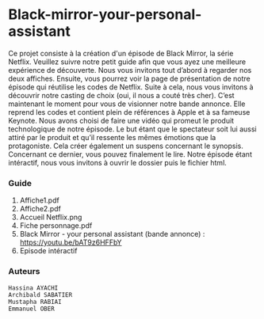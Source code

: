 # Black-mirror-your-personal-assistant

Ce projet consiste à la création d'un épisode de Black Mirror, la série Netflix. Veuillez suivre notre petit guide afin que vous ayez une meilleure expérience de découverte. Nous vous invitons tout d’abord à regarder nos deux affiches. Ensuite, vous pourrez voir la page de présentation de notre épisode qui réutilise les codes de Netflix. Suite à cela, nous vous invitons à découvrir notre casting de choix (oui, il nous a couté très cher). C’est maintenant le moment pour vous de visionner notre bande annonce. Elle reprend les codes et contient plein de références à Apple et à sa fameuse Keynote. Nous avons choisi de faire une vidéo qui promeut le produit technologique de notre épisode. Le but étant que le spectateur soit lui aussi attiré par le produit et qu’il ressente les mêmes émotions que la protagoniste. Cela créer également un suspens concernant le synopsis. Concernant ce dernier, vous pouvez finalement le lire. Notre épisode étant intéractif, nous vous invitons à ouvrir le dossier puis le fichier html.

### Guide
1.	Affiche1.pdf
2.	Affiche2.pdf
3.	Accueil Netflix.png
4.	Fiche personnage.pdf
6.	Black Mirror - your personal assistant (bande annonce) : https://youtu.be/bAT9z6HFFbY
7.	Episode intéractif

### Auteurs
```
Hassina AYACHI
Archibald SABATIER
Mustapha RABIAI
Emmanuel OBER
